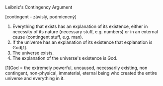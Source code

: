 Leibniz's Contingency Argument

[contingent - závislý, podmienený]

1. Everything that exists has an explanation of its existence, either in necessity of its nature (necessary stuff, e.g. numbers) or in an external cause (contingent stuff, e.g. man).
2. If the universe has an explanation of its existence that explanation is God[1].
3. The universe exists.
4. The explanation of the universe's existence is God.

[1]God = the extremely powerful, uncaused, necessarily existing, non contingent, non-physical, immaterial, eternal being who created the entire universe and everything in it.
